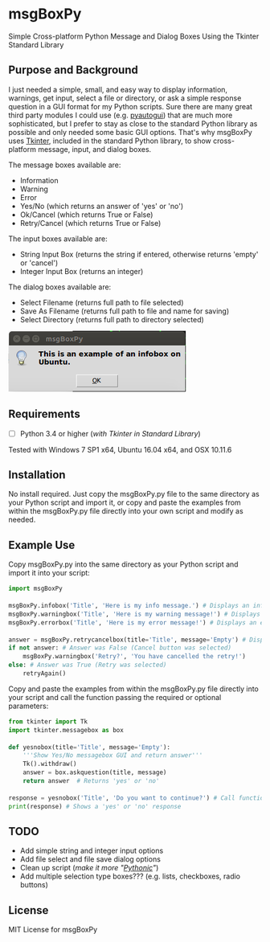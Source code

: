# msgBoxPy
Simple Cross-platform Python Message and Dialog Boxes Using the Tkinter Standard Library

## Purpose and Background
I just needed a simple, small, and easy way to display information, warnings, get input, select a file or directory, or ask a simple response question in a GUI format for my Python scripts. Sure there are many great third party modules I could use (e.g. [pyautogui](https://github.com/asweigart/pyautogui)) that are much more sophisticated, but I prefer to stay as close to the standard Python library as possible and only needed some basic GUI options. That's why msgBoxPy uses [Tkinter](https://wiki.python.org/moin/TkInter), included in the standard Python library, to show cross-platform message, input, and dialog boxes.

The message boxes available are:
* Information
* Warning
* Error
* Yes/No (which returns an answer of 'yes' or 'no')
* Ok/Cancel (which returns True or False)
* Retry/Cancel (which returns True or False)

The input boxes available are:
* String Input Box (returns the string if entered, otherwise returns 'empty' or 'cancel')
* Integer Input Box (returns an integer)

The dialog boxes available are:
* Select Filename (returns full path to file selected)
* Save As Filename (returns full path to file and name for saving)
* Select Directory (returns full path to directory selected)

![alt text](https://github.com/lotspaih/msgBoxPy/blob/master/ex_msgBoxPyU.png "Example Image")

## Requirements
* [ ] Python 3.4 or higher (*with Tkinter in Standard Library*)

Tested with Windows 7 SP1 x64, Ubuntu 16.04 x64, and OSX 10.11.6

## Installation
No install required. Just copy the msgBoxPy.py file to the same directory as your Python script and import it, or copy and paste the examples from within the msgBoxPy.py file directly into your own script and modify as needed.

## Example Use
Copy msgBoxPy.py into the same directory as your Python script and import it into your script:
```python
import msgBoxPy

msgBoxPy.infobox('Title', 'Here is my info message.') # Displays an information box with OK button
msgBoxPy.warningbox('Title', 'Here is my warning message!') # Displays a warning box with OK button
msgBoxPy.errorbox('Title', 'Here is my error message!') # Displays an error box with OK button

answer = msgBoxPy.retrycancelbox(title='Title', message='Empty') # Displays Retry/Cancel box
if not answer: # Answer was False (Cancel button was selected)
    msgBoxPy.warningbox('Retry?', 'You have cancelled the retry!')
else: # Answer was True (Retry was selected)
    retryAgain()
```

Copy and paste the examples from within the msgBoxPy.py file directly into your script and call the function passing the required or optional parameters:
```python
from tkinter import Tk
import tkinter.messagebox as box

def yesnobox(title='Title', message='Empty'):
    '''Show Yes/No messagebox GUI and return answer'''
    Tk().withdraw()
    answer = box.askquestion(title, message)
    return answer  # Returns 'yes' or 'no'
    
response = yesnobox('Title', 'Do you want to continue?') # Call function and pass title and message
print(response) # Shows a 'yes' or 'no' response
```

## TODO
* Add simple string and integer input options
* Add file select and file save dialog options
* Clean up script (*make it more "[Pythonic](http://docs.python-guide.org/en/latest/writing/style/)"*)
* Add multiple selection type boxes??? (e.g. lists, checkboxes, radio buttons)

## License
MIT License for msgBoxPy
